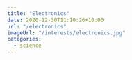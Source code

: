 ```yaml
---
title: "Electronics"
date: 2020-12-30T11:10:26+10:00
url: "/electronics"
imageUrl: "/interests/electronics.jpg"
categories:
  - science
---
```

